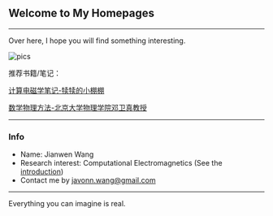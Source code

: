 ## Welcome to My Homepages
---------------------------
Over here, I hope you will find something interesting.

![pics](https://gimg2.baidu.com/image_search/src=http%3A%2F%2Fpixfeeds.com%2Fimages%2Fdogs%2F1280-485524896-cute-dog.jpg&refer=http%3A%2F%2Fpixfeeds.com&app=2002&size=f9999,10000&q=a80&n=0&g=0n&fmt=jpeg?sec=1639230824&t=440314ce6afea7258f2586d95d9cfece)


推荐书籍/笔记：

[计算电磁学笔记-犊犊的小棚棚](https://www.jlao.net/emnotes/)

[数学物理方法-北京大学物理学院邓卫真教授](http://jiaxuanli.me/Homepage/physics/2017/12/08/%E6%95%B0%E5%AD%A6%E7%89%A9%E7%90%86%E6%96%B9%E6%B3%95.html)

---
### Info
- Name: Jianwen Wang
- Research interest: Computational Electromagnetics (See the [introduction](https://en.wikipedia.org/wiki/Computational_electromagnetics))
- Contact me by <javonn.wang@gmail.com>

---
Everything you can imagine is real.
